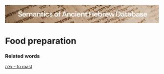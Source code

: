 <html><body><img id="banner" src="../../images/banners/banner.png" alt="banner" /></body></html>

# **Food preparation**


### Related words
[צלה – to roast](../words/to_roast.md)<br>